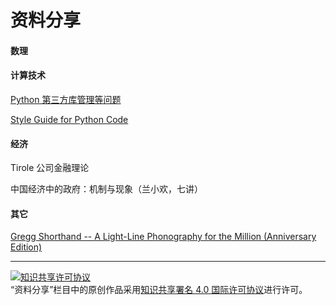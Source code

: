 # 资料分享

#### 数理



#### 计算技术

[Python 第三方库管理等问题](./know/py3rdpartylib.md)

[Style Guide for Python Code](./know/pyPEP8.md)

#### 经济

Tirole 公司金融理论

中国经济中的政府：机制与现象（兰小欢，七讲）

#### 其它

[Gregg Shorthand -- A Light-Line Phonography for the Million (Anniversary Edition)](./know/Gregg.md)

---

<a rel="license" href="http://creativecommons.org/licenses/by/4.0/"><img alt="知识共享许可协议" style="border-width:0" src="https://i.creativecommons.org/l/by/4.0/88x31.png" /></a><br />“资料分享”栏目中的原创作品采用<a rel="license" href="http://creativecommons.org/licenses/by/4.0/">知识共享署名 4.0 国际许可协议</a>进行许可。